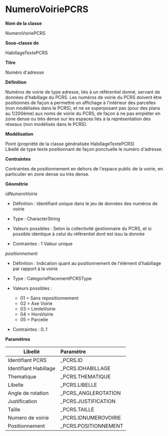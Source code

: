 # NumeroVoiriePCRS #



**Nom de la classe**

NumeroVoiriePCRS

**Sous-classe de**

HabillageTextePCRS

**Titre**

Numéro d'adresse

**Définition**

Numéros de voirie de type adresse, liés à un référentiel donné, servant de données d'habillage du PCRS.
Les numéros de voirie du PCRS doivent être positionnés de façon à permettre un affichage à l'intérieur des parcelles (non modélisées dans le PCRS), et ne se superposant pas (pour des plans au 1/200ème) aux noms de voirie du PCRS, de façon à ne pas empiéter en zone dense ou très dense sur les espaces liés à la représentation des réseaux (non modélisés dans le PCRS).

**Modélisation**

Point (propriété de la classe généralisée HabillageTextePCRS) <br>
Libellé de type texte positionnant de façon ponctuelle le numéro d'adresse.

**Contraintes**

Contraintes de positionnement en dehors de l'espace public de la voirie, en particulier en zone dense ou très dense.

**Géométrie**

*idNumeroVoirie*

- Définition : Identifiant unique dans le jeu de données des numéros de voirie

- Type : CharacterString

- Valeurs possibles : Selon la collectivité gestionnaire du PCRS, et si possible identique à celui du référentiel dont est issu la donnée

- Contraintes : 1 Valeur unique

*positionnement*

- Définition : Indication quant au positionnement de l'élément d'habillage par rapport à la voirie

- Type : CategoriePlacementPCRSType

- Valeurs possibles :
  - 01 = Sans repositionnement
  - 02 = Axe Voirie
  - 03 = LimiteVoirie
  - 04 = HorsVoirie
  - 05 = Parcelle


- Contraintes : 0..1

**Paramètres**

| Libellé | Paramètre |
| ---------|:-------------|
|Identifiant PCRS|_PCRS.ID|
|Identifiant Habillage|_PCRS.IDHABILLAGE|
|Thematique|_PCRS.THEMATIQUE|
|Libelle|_PCRS.LIBELLE|
|Angle de rotation|_PCRS_ANGLEROTATION|
|Justification|_PCRS.JUSTIFICATION|
|Taille|_PCRS.TAILLE|
|Numero de voirie|_PCRS.IDNUMEROVOIRIE|
|Positionnement|_PCRS.POSITIONNEMENT
